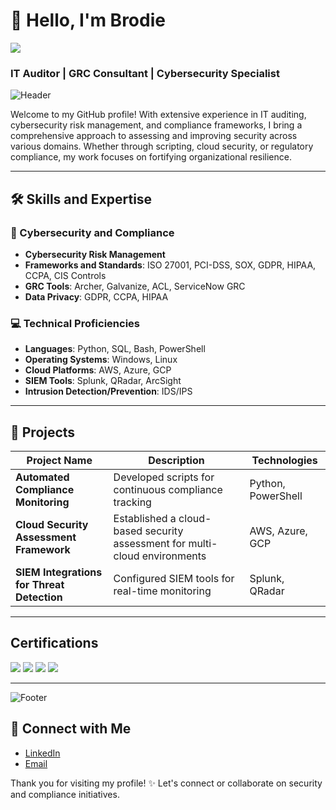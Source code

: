 # 👋 Hello, I'm Brodie
<a href="https://www.linkedin.com/in/brodie-sharpe-463349196/"><img src="https://img.shields.io/badge/-LinkedIn-0072b1?&style=for-the-badge&logo=linkedin&logoColor=white" /></a>

### IT Auditor | GRC Consultant | Cybersecurity Specialist

![Header]()

Welcome to my GitHub profile! With extensive experience in IT auditing, cybersecurity risk management, and compliance frameworks, I bring a comprehensive approach to assessing and improving security across various domains. Whether through scripting, cloud security, or regulatory compliance, my work focuses on fortifying organizational resilience.

---

## 🛠 Skills and Expertise

### 🔐 Cybersecurity and Compliance
- **Cybersecurity Risk Management**
- **Frameworks and Standards**: ISO 27001, PCI-DSS, SOX, GDPR, HIPAA, CCPA, CIS Controls
- **GRC Tools**: Archer, Galvanize, ACL, ServiceNow GRC
- **Data Privacy**: GDPR, CCPA, HIPAA

### 💻 Technical Proficiencies
- **Languages**: Python, SQL, Bash, PowerShell
- **Operating Systems**: Windows, Linux
- **Cloud Platforms**: AWS, Azure, GCP
- **SIEM Tools**: Splunk, QRadar, ArcSight
- **Intrusion Detection/Prevention**: IDS/IPS

---

## 🚀 Projects

| Project Name | Description | Technologies |
|--------------|-------------|--------------|
| **Automated Compliance Monitoring** | Developed scripts for continuous compliance tracking | Python, PowerShell |
| **Cloud Security Assessment Framework** | Established a cloud-based security assessment for multi-cloud environments | AWS, Azure, GCP |
| **SIEM Integrations for Threat Detection** | Configured SIEM tools for real-time monitoring | Splunk, QRadar |

---

## Certifications

<div>
<img src="https://img.shields.io/badge/-CISM-006400?&style=for-the-badge&logo=ISACA&logoColor=white" />
<img src="https://img.shields.io/badge/-CISSP-006400?&style=for-the-badge&logo=ISC2&logoColor=white" />
<img src="https://img.shields.io/badge/-CISA-FF0000?&style=for-the-badge&logo=ISACA&logoColor=white" />
<img src="https://img.shields.io/badge/-Security%2B-FF0000?&style=for-the-badge&logo=CompTIA&logoColor=white" />

</div>

---

![Footer](https://example.com/your-footer-image.png)

## 🤝 Connect with Me

- [LinkedIn](https://www.linkedin.com/in/brodie-sharpe-463349196/)
- [Email](mailto:your.email@example.com)

Thank you for visiting my profile! ✨ Let's connect or collaborate on security and compliance initiatives.

